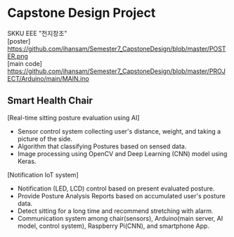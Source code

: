 # Capstone Design Project
SKKU EEE "천지창조"   
[poster] https://github.com/ihansam/Semester7_CapstoneDesign/blob/master/POSTER.png   
[main code] https://github.com/ihansam/Semester7_CapstoneDesign/blob/master/PROJECT/Arduino/main/MAIN.ino

Smart Health Chair
-------------------
[Real-time sitting posture evaluation using AI]
- Sensor control system collecting user's distance, weight, and taking a picture of the side.
- Algorithm that classifying Postures based on sensed data.
- Image processing using OpenCV and Deep Learning (CNN) model using Keras.

[Notification IoT system]
- Notification (LED, LCD) control based on present evaluated posture.
- Provide Posture Analysis Reports based on accumulated user's posture data.
- Detect sitting for a long time and recommend stretching with alarm.
- Communication system among chair(sensors), Arduino(main server, AI model, control system), Raspberry Pi(CNN), and smartphone App.

